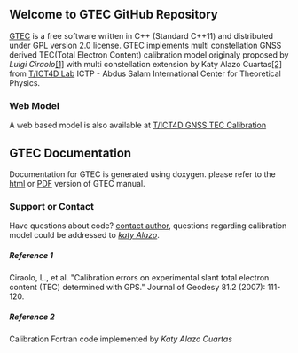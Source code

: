 ## Welcome to GTEC GitHub Repository

[GTEC](https://mowaisarain.github.io/GTEC/) is a free software written in C++ (Standard C++11) and distributed under GPL version 2.0 license. GTEC implements multi constellation GNSS derived TEC(Total Electron Content) calibration model originaly proposed by _Luigi Ciraolo_[[1]](#ref1) with multi constellation extension by Katy Alazo Cuartas[[2]](#ref2) from [T/ICT4D Lab](http://t-ict4d.ictp.it/nequick2/gnss-tec-calibration) ICTP - Abdus Salam International Center for Theoretical Physics.


### Web Model
A web based model is also available at [T/ICT4D GNSS TEC Calibration](http://t-ict4d.ictp.it/nequick2/gps-tec-calibration-online)


## GTEC Documentation
Documentation for GTEC is generated using doxygen. please refer to the [html](https://mowaisarain.github.io/GTEC/doc/html/index.html) or [PDF](https://mowaisarain.github.io/GTEC/doc/refman.pdf) version of GTEC manual.


### Support or Contact

Have questions about code? [contact author](mailto:owaisarain@gmail.com), questions regarding calibration model could be addressed to [_katy Alazo_](mailto:kalazo_c@ictp.it ).


##### <a name="ref1"></a>Reference 1
Ciraolo, L., et al. "Calibration errors on experimental slant total electron content (TEC) determined with GPS." Journal of Geodesy 81.2 (2007): 111-120.

##### <a name="ref2"></a>Reference 2
Calibration Fortran code implemented by _Katy Alazo Cuartas_

